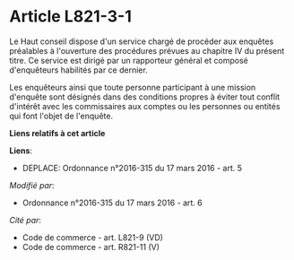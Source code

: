 # Article L821-3-1

Le Haut conseil dispose d'un service chargé de procéder aux enquêtes préalables à l'ouverture des procédures prévues au
chapitre IV du présent titre. Ce service est dirigé par un rapporteur général et composé d'enquêteurs habilités par ce
dernier. 

Les enquêteurs ainsi que toute personne participant à une mission d'enquête sont désignés dans des conditions propres à
éviter tout conflit d'intérêt avec les commissaires aux comptes ou les personnes ou entités qui font l'objet de l'enquête.

**Liens relatifs à cet article**

**Liens**:

  - DEPLACE: Ordonnance n°2016-315 du 17 mars 2016 - art. 5

_Modifié par_:

  - Ordonnance n°2016-315 du 17 mars 2016 - art. 6

_Cité par_:

  - Code de commerce - art. L821-9 (VD)
  - Code de commerce - art. R821-11 (V)
